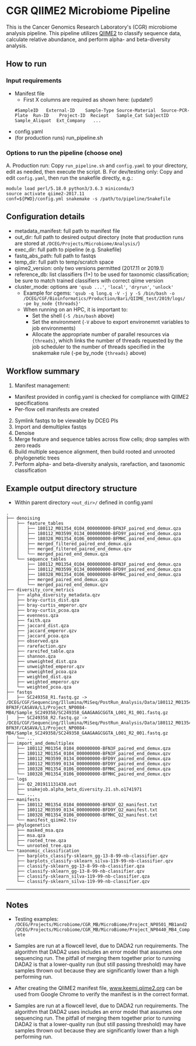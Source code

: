 # CGR QIIME2 Microbiome Pipeline

This is the Cancer Genomics Research Laboratory's (CGR) microbiome analysis pipeline. This pipeline utilizes [QIIME2](https://qiime2.org/) to classify sequence data, calculate relative abundance, and perform alpha- and beta-diversity analysis.

## How to run

### Input requirements

- Manifest file
    - First X columns are required as shown here: (update!)
    ```
    #SampleID   External-ID    Sample-Type Source-Material  Source-PCR-Plate  Run-ID    Project-ID  Reciept   Sample_Cat SubjectID    Sample_Aliquot  Ext_Company   ...
    ```
- config.yaml
- (for production runs) run_pipeline.sh


### Options to run the pipeline (choose one)

A. Production run: Copy `run_pipeline.sh` and `config.yaml` to your directory, edit as needed, then execute the script.
B. For dev/testing only: Copy and edit `config.yaml`, then run the snakefile directly, e.g.:
```
module load perl/5.18.0 python3/3.6.3 miniconda/3
source activate qiime2-2017.11
conf=${PWD}/config.yml snakemake -s /path/to/pipeline/Snakefile
```

## Configuration details

- metadata_manifest: full path to manifest file
- out_dir: full path to desired output directory (note that production runs are stored at `/DCEG/Projects/Microbiome/Analysis/`)
- exec_dir: full path to pipeline (e.g. Snakefile)
- fastq_abs_path: full path to fastqs
- temp_dir: full path to temp/scratch space
- qiime2_version: only two versions permitted (2017.11 or 2019.1)
- reference_db: list classifiers (1+) to be used for taxonomic classification; be sure to match trained classifiers with correct qiime version
- cluster_mode: options are `'qsub ...'`, `'local'`, `'dryrun'`, `'unlock'`
  - Example for cgems: `'qsub -q long.q -V -j y -S /bin/bash -o /DCEG/CGF/Bioinformatics/Production/Bari/QIIME_test/2019/logs/ -pe by_node {threads}'`
  - When running on an HPC, it is important to:
    - Set the shell (`-S /bin/bash` above)
    - Set the environment (`-V` above to export environemnt variables to job environments)
    - Allocate the appropriate number of parallel resources via `{threads}`, which links the number of threads requested by the job scheduler to the number of threads specified in the snakemake rule (-pe by_node `{threads}` above)

## Workflow summary

1. Manifest management:
  - Manifest provided in config.yaml is checked for compliance with QIIME2 specifications
  - Per-flow cell manifests are created
2. Symlink fastqs to be viewable by DCEG PIs
3. Import and demultiplex fastqs
4. Denoise
5. Merge feature and sequence tables across flow cells; drop samples with zero reads
6. Build multiple sequence alignment, then build rooted and unrooted phylogenetic trees
7. Perform alpha- and beta-diversity analysis, rarefaction, and taxonomic classification

## Example output directory structure

- Within parent directory `<out_dir>/` defined in config.yaml
```
.
├── denoising
│   ├── feature_tables
│   │   ├── 180112_M01354_0104_000000000-BFN3F_paired_end_demux.qza
│   │   ├── 180112_M03599_0134_000000000-BFD9Y_paired_end_demux.qza
│   │   ├── 180328_M01354_0106_000000000-BFMHC_paired_end_demux.qza
│   │   ├── merged_filtered_paired_end_demux.qza
│   │   ├── merged_filtered_paired_end_demux.qzv
│   │   └── merged_paired_end_demux.qza
│   └── sequence_tables
│       ├── 180112_M01354_0104_000000000-BFN3F_paired_end_demux.qza
│       ├── 180112_M03599_0134_000000000-BFD9Y_paired_end_demux.qza
│       ├── 180328_M01354_0106_000000000-BFMHC_paired_end_demux.qza
│       ├── merged_paired_end_demux.qza
│       └── merged_paired_end_demux.qzv
├── diversity_core_metrics
│   ├── alpha_diversity_metadata.qzv
│   ├── bray-curtis_dist.qza
│   ├── bray-curtis_emperor.qzv
│   ├── bray-curtis_pcoa.qza
│   ├── evenness.qza
│   ├── faith.qza
│   ├── jaccard_dist.qza
│   ├── jaccard_emperor.qzv
│   ├── jaccard_pcoa.qza
│   ├── observed.qza
│   ├── rarefaction.qzv
│   ├── rareifed_table.qza
│   ├── shannon.qza
│   ├── unweighted_dist.qza
│   ├── unweighted_emperor.qzv
│   ├── unweighted_pcoa.qza
│   ├── weighted_dist.qza
│   ├── weighted_emperor.qzv
│   └── weighted_pcoa.qza
├── fastqs
│   ├── SC249358_R1.fastq.gz -> /DCEG/CGF/Sequencing/Illumina/MiSeq/PostRun_Analysis/Data/180112_M01354_0104_000000000-BFN3F/CASAVA/L1/Project_NP0084-MB4/Sample_SC249358/SC249358_GAAGAAGCGGTA_L001_R1_001.fastq.gz
│   ├── SC249358_R2.fastq.gz -> /DCEG/CGF/Sequencing/Illumina/MiSeq/PostRun_Analysis/Data/180112_M01354_0104_000000000-BFN3F/CASAVA/L1/Project_NP0084-MB4/Sample_SC249358/SC249358_GAAGAAGCGGTA_L001_R2_001.fastq.gz
│   └── ...
├── import_and_demultiplex
│   ├── 180112_M01354_0104_000000000-BFN3F_paired_end_demux.qza
│   ├── 180112_M01354_0104_000000000-BFN3F_paired_end_demux.qzv
│   ├── 180112_M03599_0134_000000000-BFD9Y_paired_end_demux.qza
│   ├── 180112_M03599_0134_000000000-BFD9Y_paired_end_demux.qzv
│   ├── 180328_M01354_0106_000000000-BFMHC_paired_end_demux.qza
│   └── 180328_M01354_0106_000000000-BFMHC_paired_end_demux.qzv
├── logs
│   ├── Q2_201911131438.out
│   ├── snakejob.alpha_beta_diversity.21.sh.o1741971
│   └── ...
├── manifests
│   ├── 180112_M01354_0104_000000000-BFN3F_Q2_manifest.txt
│   ├── 180112_M03599_0134_000000000-BFD9Y_Q2_manifest.txt
│   ├── 180328_M01354_0106_000000000-BFMHC_Q2_manifest.txt
│   └── manifest_qiime2.tsv
├── phylogenetics
│   ├── masked_msa.qza
│   ├── msa.qza
│   ├── rooted_tree.qza
│   └── unrooted_tree.qza
└── taxonomic_classification
    ├── barplots_classify-sklearn_gg-13-8-99-nb-classifier.qzv
    ├── barplots_classify-sklearn_silva-119-99-nb-classifier.qzv
    ├── classify-sklearn_gg-13-8-99-nb-classifier.qza
    ├── classify-sklearn_gg-13-8-99-nb-classifier.qzv
    ├── classify-sklearn_silva-119-99-nb-classifier.qza
    └── classify-sklearn_silva-119-99-nb-classifier.qzv
```

------------------------------------------------------------------------------------

## Notes 

- Testing examples:
`/DCEG/Projects/Microbiome/CGR_MB/MicroBiome/Project_NP0501_MB1and2`
`/DCEG/Projects/Microbiome/CGR_MB/MicroBiome/Project_NP0440_MB4_Complete`

- Samples are run at a flowcell level, due to DADA2 run requirements. The algorithm that DADA2 uses includes an error model that assumes one sequencing run. The pitfall of merging them together prior to running DADA2 is that a lower-quality run (but still passing threshold) may have samples thrown out because they are significantly lower than a high performing run.
- After creating the QIIME2 manifest file, www.keemi.qiime2.org can be used from Google Chrome to verify the manifest is in the correct format.
- Samples are run at a flowcell level, due to DADA2 run requirements. The algorithm that DADA2 uses includes an error model that assumes one sequencing run. The pitfall of merging them together prior to running DADA2 is that a lower-quality run (but still passing threshold) may have samples thrown out because they are significantly lower than a high performing run.
